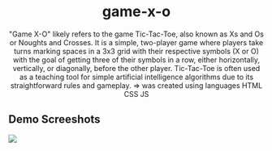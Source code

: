<h1 align="center">game-x-o</h1>
<p align="center">"Game X-O" likely refers to the game Tic-Tac-Toe, also known as Xs and Os or Noughts and Crosses. It is a simple, two-player game where players take turns marking spaces in a 3x3 grid with their respective symbols (X or O) with the goal of getting three of their symbols in a row, either horizontally, vertically, or diagonally, before the other player. Tic-Tac-Toe is often used as a teaching tool for simple artificial intelligence algorithms due to its straightforward rules and gameplay. => was created using languages HTML CSS JS</p>

<h2>Demo Screeshots</h2>
<img src="https://github.com/the-artist-web/game-x-o/assets/162612001/df33580b-ce61-4ff6-b854-379cfeb06ef8">
